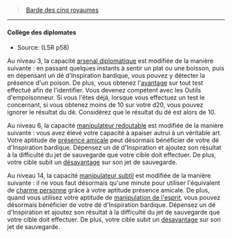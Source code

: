 ﻿> [Barde des cinq royaumes](hd_l5r_bard.md)

---

#### Collège des diplomates

- Source: (L5R p58)

Au niveau 3, la capacité [arsenal diplomatique](hd_bard_diplomats_arsenal_diplomatique.md) est modifiée de la manière suivante : en passant quelques instants à sentir un plat ou une boisson, puis en dépensant un dé d'Inspiration bardique, vous pouvez y détecter la présence d'un poison. De plus, vous obtenez l'[avantage](#avantage) sur tout test effectué afin de l'identifier. Vous devenez compétent avec les Outils d'empoisonneur. Si vous l'êtes déjà, lorsque vous effectuez un test le concernant, si vous obtenez moins de 10 sur votre d20, vous pouvez ignorer le résultat du dé. Considérez que le résultat du dé est alors de 10.

Au niveau 6, la capacité [manipulateur redoutable](hd_bard_diplomats_manipulateur_redoutable.md) est modifiée de la manière suivante : vous avez élevé votre capacité à apaiser autrui à un véritable art. Votre aptitude de [présence amicale](hd_l5r_bard_presence_amicale.md) peut désormais bénéficier de votre dé d'Inspiration bardique. Dépensez un dé d'Inspiration et ajoutez son résultat à la difficulté du jet de sauvegarde que votre cible doit effectuer. De plus, votre cible subit un [désavantage](#désavantage) sur son jet de sauvegarde.

Au niveau 14, la capacité [manipulateur subtil](hd_bard_diplomats_manipulateur_subtil.md) est modifiée de la manière suivante : il ne vous faut désormais qu'une minute pour utiliser l'équivalent de [charme personne](hd_spells_charme_personne.md) grâce à votre aptitude présence amicale. De plus, quand vous utilisez votre aptitude de [manipulation de l'esprit](hd_l5r_bard_manipulation_de_lesprit.md), vous pouvez désormais bénéficier de votre dé d'Inspiration bardique. Dépensez un dé d'Inspiration et ajoutez son résultat à la difficulté du jet de sauvegarde que votre cible doit effectuer. De plus, votre cible subit un [désavantage](#désavantage) sur son jet de sauvegarde.

